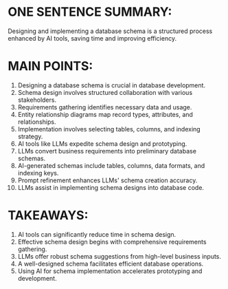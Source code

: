 # ONE SENTENCE SUMMARY:

Designing and implementing a database schema is a structured process enhanced by AI tools, saving time and improving efficiency.

# MAIN POINTS:

1. Designing a database schema is crucial in database development.
2. Schema design involves structured collaboration with various stakeholders.
3. Requirements gathering identifies necessary data and usage.
4. Entity relationship diagrams map record types, attributes, and relationships.
5. Implementation involves selecting tables, columns, and indexing strategy.
6. AI tools like LLMs expedite schema design and prototyping.
7. LLMs convert business requirements into preliminary database schemas.
8. AI-generated schemas include tables, columns, data formats, and indexing keys.
9. Prompt refinement enhances LLMs' schema creation accuracy.
10. LLMs assist in implementing schema designs into database code.

# TAKEAWAYS:

1. AI tools can significantly reduce time in schema design.
2. Effective schema design begins with comprehensive requirements gathering.
3. LLMs offer robust schema suggestions from high-level business inputs.
4. A well-designed schema facilitates efficient database operations.
5. Using AI for schema implementation accelerates prototyping and development.
